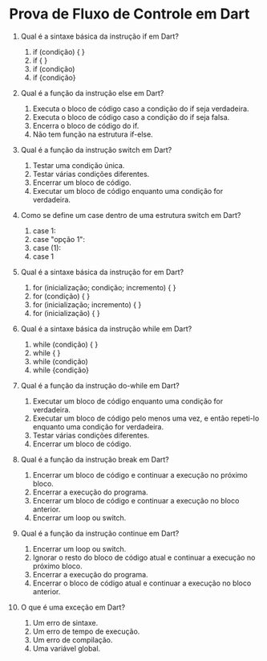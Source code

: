# Prova de Fluxo de Controle em Dart

1. Qual é a sintaxe básica da instrução if em Dart?
   1. if (condição) { }
   2. if { }
   3. if (condição)
   4. if {condição}

2. Qual é a função da instrução else em Dart?
   1. Executa o bloco de código caso a condição do if seja verdadeira.
   2. Executa o bloco de código caso a condição do if seja falsa.
   3. Encerra o bloco de código do if.
   4. Não tem função na estrutura if-else.

3. Qual é a função da instrução switch em Dart?
   1. Testar uma condição única.
   2. Testar várias condições diferentes.
   3. Encerrar um bloco de código.
   4. Executar um bloco de código enquanto uma condição for verdadeira.

4. Como se define um case dentro de uma estrutura switch em Dart?
   1. case 1:
   2. case "opção 1":
   3. case (1):
   4. case 1

5. Qual é a sintaxe básica da instrução for em Dart?
   1. for (inicialização; condição; incremento) { }
   2. for (condição) { }
   3. for (inicialização; incremento) { }
   4. for (inicialização) { }

6. Qual é a sintaxe básica da instrução while em Dart?
   1. while (condição) { }
   2. while { }
   3. while (condição)
   4. while {condição}

7. Qual é a função da instrução do-while em Dart?
   1. Executar um bloco de código enquanto uma condição for verdadeira.
   2. Executar um bloco de código pelo menos uma vez, e então repeti-lo enquanto uma condição for verdadeira.
   3. Testar várias condições diferentes.
   4. Encerrar um bloco de código.

8. Qual é a função da instrução break em Dart?
   1. Encerrar um bloco de código e continuar a execução no próximo bloco.
   2. Encerrar a execução do programa.
   3. Encerrar um bloco de código e continuar a execução no bloco anterior.
   4. Encerrar um loop ou switch.

9. Qual é a função da instrução continue em Dart?
   1. Encerrar um loop ou switch.
   2. Ignorar o resto do bloco de código atual e continuar a execução no próximo bloco.
   3. Encerrar a execução do programa.
   4. Encerrar o bloco de código atual e continuar a execução no bloco anterior.

10. O que é uma exceção em Dart?
    1. Um erro de sintaxe.
    2. Um erro de tempo de execução.
    3. Um erro de compilação.
    4. Uma variável global.
